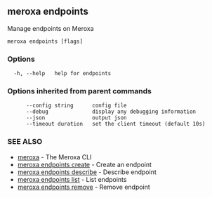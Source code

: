 ## meroxa endpoints

Manage endpoints on Meroxa

```
meroxa endpoints [flags]
```

### Options

```
  -h, --help   help for endpoints
```

### Options inherited from parent commands

```
      --config string      config file
      --debug              display any debugging information
      --json               output json
      --timeout duration   set the client timeout (default 10s)
```

### SEE ALSO

* [meroxa](meroxa.md)	 - The Meroxa CLI
* [meroxa endpoints create](meroxa_endpoints_create.md)	 - Create an endpoint
* [meroxa endpoints describe](meroxa_endpoints_describe.md)	 - Describe endpoint
* [meroxa endpoints list](meroxa_endpoints_list.md)	 - List endpoints
* [meroxa endpoints remove](meroxa_endpoints_remove.md)	 - Remove endpoint

